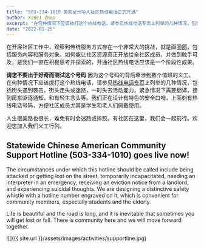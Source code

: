 ```yaml
---
title: "503-334-1010 面向全州华人社区热线电话正式开通"
author: XiBei Zhao
excerpt: "在何种情况下应该拨打这个热线电话，请参见热线电话专页上列举的几种情况，包括街头遇到袭击，街头走失或迷路，一时失去活动能力，紧急情况下需要翻译，接到房东驱逐通知，和有轻生念头等。"
date: "2022-01-25"
---
```


在开展社区工作中，观察到传统服务方式存在一个非常大的挑战，就是画圈圈，包括服务内容和服务对象。如何能让社区资源真正开放给全社区成员，并做到触手可及，是我们一直在积极思考并探索的，开通社区热线电话应该是一个阶段性成果。

**请您不要出于好奇而测试这个号码** 因为这个号码的背后牵涉到数个值班的义工。在何种情况下应该拨打这个热线电话，请参见[热线电话专页](https://pdxchinese.org/supportline/)上列举的几种情况，包括街头遇到袭击，街头走失或迷路，一时失去活动能力，紧急情况下需要翻译，接到房东驱逐通知，和有轻生念头等。我们正在设计有特色的安全口哨，上面刻有热线电话号码，方便社区成员尤其是学生和老人们佩戴使用。

人生很美路也很长，难免有时会迷路或摔跤。有社区在这里，我们会一起前行。欢迎您加入我们义工行列。

## Statewide Chinese American Community Support Hotline (503-334-1010) goes live now!

The circumstances under which this hotline should be called include being attacked or getting lost on the street, temporarily incapacitated, needing an interpreter in an emergency, receiving an eviction notice from a landlord, and experiencing suicidal thoughts. We are designing a distinctive safety whistle with a hotline number engraved on it, which is convenient for community members, especially students and the elderly.

Life is beautiful and the road is long, and it is inevitable that sometimes you will get lost or fall. There is community here and we will move forward together.

![]({{ site.url }}/assets/images/activities/supportline.jpg)
